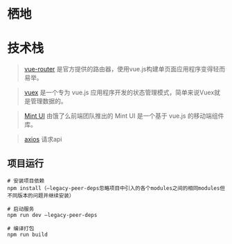 #  栖地


# 技术栈
> [vue-router](https://router.vuejs.org/zh-cn/) 是官方提供的路由器，使用vue.js构建单页面应用程序变得轻而易举。

> [vuex](https://vuex.vuejs.org/zh-cn/) 是一个专为 vue.js 应用程序开发的状态管理模式，简单来说Vuex就是管理数据的。

> [Mint UI](http://mint-ui.github.io/#!/zh-cn) 由饿了么前端团队推出的 Mint UI 是一个基于 vue.js 的移动端组件库。

<!-- > [better-scroll](http://ustbhuangyi.github.io/better-scroll/doc/options.html)：解决移动端各种滚动场景需求的插件，使移动端滑动体验更加流畅 -->

> [axios](https://www.npmjs.com/package/axios) 请求api


## 项目运行
```
# 安装项目依赖
npm install（–legacy-peer-deps忽略项目中引入的各个modules之间的相同modules但不同版本的问题并继续安装） 

# 启动服务
npm run dev –legacy-peer-deps

# 编译打包
npm run build
```

